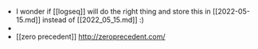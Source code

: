 - I wonder if [[logseq]] will do the right thing and store this in [[2022-05-15.md]] instead of [[2022_05_15.md]] :)
-
- [[zero precedent]] http://zeroprecedent.com/